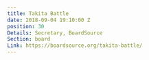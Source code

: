 ```yaml
---
title: Takita Battle
date: 2018-09-04 19:10:00 Z
position: 30
Details: Secretary, BoardSource
Section: board
Link: https://boardsource.org/takita-battle/
---
```


